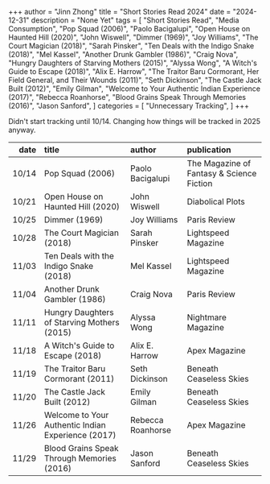 +++ 
author = "Jinn Zhong" 
title = "Short Stories Read 2024" 
date = "2024-12-31" 
description = "None Yet"
tags = [
    "Short Stories Read",
    "Media Consumption",
    "Pop Squad (2006)",
    "Paolo Bacigalupi",
    "Open House on Haunted Hill (2020)",
    "John Wiswell",
    "Dimmer (1969)",
    "Joy Williams",
    "The Court Magician (2018)",
    "Sarah Pinsker",
    "Ten Deals with the Indigo Snake (2018)",
    "Mel Kassel",
    "Another Drunk Gambler (1986)",
    "Craig Nova",
    "Hungry Daughters of Starving Mothers (2015)",
    "Alyssa Wong",
    "A Witch's Guide to Escape (2018)",
    "Alix E. Harrow",
    "The Traitor Baru Cormorant, Her Field General, and Their Wounds (2011)",
    "Seth Dickinson",
    "The Castle Jack Built (2012)",
    "Emily Gilman",
    "Welcome to Your Authentic Indian Experience (2017)",
    "Rebecca Roanhorse",
    "Blood Grains Speak Through Memories (2016)",
    "Jason Sanford",
]
categories = [
    "Unnecessary Tracking",
]
+++

Didn't start tracking until 10/14. Changing how things will be tracked in 2025 anyway.

| date | title                                            | author           | publication                               |
| ---:| :-------------------------------------------------| :--------------- | :---------------------------------------- |
|10/14| Pop Squad (2006)                                  | Paolo Bacigalupi | The Magazine of Fantasy & Science Fiction |
|10/21| Open House on Haunted Hill (2020)                 | John Wiswell     | Diabolical Plots                          |
|10/25| Dimmer (1969)                                     | Joy Williams     | Paris Review                              |
|10/28| The Court Magician (2018)                         | Sarah Pinsker    | Lightspeed Magazine                       |
|11/03| Ten Deals with the Indigo Snake (2018)            | Mel Kassel       | Lightspeed Magazine                       |
|11/04| Another Drunk Gambler (1986)                      | Craig Nova       | Paris Review                              |
|11/11| Hungry Daughters of Starving Mothers (2015)       | Alyssa Wong      | Nightmare Magazine                        |
|11/18| A Witch's Guide to Escape (2018)                  | Alix E. Harrow   | Apex Magazine                             |
|11/19| The Traitor Baru Cormorant (2011)                 | Seth Dickinson   | Beneath Ceaseless Skies                   |
|11/20| The Castle Jack Built (2012)                      | Emily Gilman     | Beneath Ceaseless Skies                   |
|11/26| Welcome to Your Authentic Indian Experience (2017)| Rebecca Roanhorse| Apex Magazine                             |
|11/29| Blood Grains Speak Through Memories (2016)        | Jason Sanford    | Beneath Ceaseless Skies                   |
